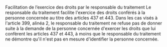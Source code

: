 Facilitation de l’exercice des droits par le responsable du traitement
Le responsable du traitement facilite l'exercice des droits conférés à la personne concernée au titre des articles 437 et 443. Dans les cas visés à l'article 399, alinéa 2, le responsable du traitement ne refuse pas de donner suite à la demande de la personne concernée d'exercer les droits que lui confèrent les articles 437 et 443, à moins que le responsable du traitement ne démontre qu'il n'est pas en mesure d'identifier la personne concernée.